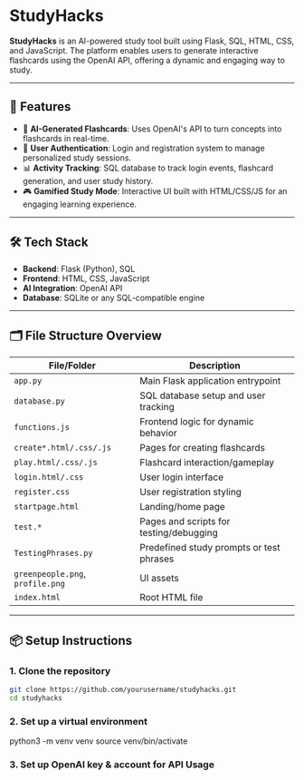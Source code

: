 # StudyHacks

**StudyHacks** is an AI-powered study tool built using Flask, SQL, HTML, CSS, and JavaScript. The platform enables users to generate interactive flashcards using the OpenAI API, offering a dynamic and engaging way to study.

---

## 🚀 Features

- 🤖 **AI-Generated Flashcards**: Uses OpenAI's API to turn concepts into flashcards in real-time.
- 👤 **User Authentication**: Login and registration system to manage personalized study sessions.
- 📊 **Activity Tracking**: SQL database to track login events, flashcard generation, and user study history.
- 🎮 **Gamified Study Mode**: Interactive UI built with HTML/CSS/JS for an engaging learning experience.

---

## 🛠️ Tech Stack

- **Backend**: Flask (Python), SQL
- **Frontend**: HTML, CSS, JavaScript
- **AI Integration**: OpenAI API
- **Database**: SQLite or any SQL-compatible engine

---

## 🗂 File Structure Overview

| File/Folder        | Description |
|--------------------|-------------|
| `app.py`           | Main Flask application entrypoint |
| `database.py`      | SQL database setup and user tracking |
| `functions.js`     | Frontend logic for dynamic behavior |
| `create*.html/.css/.js` | Pages for creating flashcards |
| `play.html/.css/.js`    | Flashcard interaction/gameplay |
| `login.html/.css`  | User login interface |
| `register.css`     | User registration styling |
| `startpage.html`   | Landing/home page |
| `test.*`           | Pages and scripts for testing/debugging |
| `TestingPhrases.py`| Predefined study prompts or test phrases |
| `greenpeople.png`, `profile.png` | UI assets |
| `index.html`       | Root HTML file |

---

## 📦 Setup Instructions

### 1. Clone the repository

```bash
git clone https://github.com/yourusername/studyhacks.git
cd studyhacks
```

### 2.  Set up a virtual environment
python3 -m venv venv
source venv/bin/activate

### 3.  Set up OpenAI key & account for API Usage
